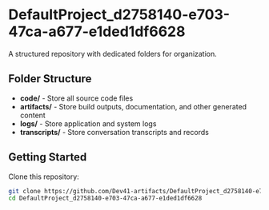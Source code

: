 # DefaultProject_d2758140-e703-47ca-a677-e1ded1df6628
A structured repository with dedicated folders for organization.

## Folder Structure

- **code/** - Store all source code files
- **artifacts/** - Store build outputs, documentation, and other generated content
- **logs/** - Store application and system logs
- **transcripts/** - Store conversation transcripts and records

## Getting Started

Clone this repository:
```bash
git clone https://github.com/Dev41-artifacts/DefaultProject_d2758140-e703-47ca-a677-e1ded1df6628
cd DefaultProject_d2758140-e703-47ca-a677-e1ded1df6628
```
